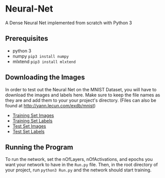 # Neural-Net
A Dense Neural Net implemented from scratch with Python 3

## Prerequisites
- python 3
- numpy `pip3 install numpy`
- mlxtend `pip3 install mlxtend`

## Downloading the Images
In order to test out the Neural Net on the MNIST Dataset, you will have to download the images and labels here. Make sure to keep the file names as they are and add them to your your project's directory. (Files can also be found at http://yann.lecun.com/exdb/mnist)

- [Training Set Images](http://yann.lecun.com/exdb/mnist/train-images-idx3-ubyte.gz)
- [Training Set Labels](http://yann.lecun.com/exdb/mnist/train-labels-idx1-ubyte.gz)
- [Test Set Images](http://yann.lecun.com/exdb/mnist/t10k-images-idx3-ubyte.gz)
- [Test Set Labels](http://yann.lecun.com/exdb/mnist/t10k-labels-idx1-ubyte.gz)

## Running the Program
To run the network, set the nOfLayers, nOfActivations, and epochs you want your network to have in the `Run.py` file. Then, in the root directory of your project, run `python3 Run.py` and the network should start training.
